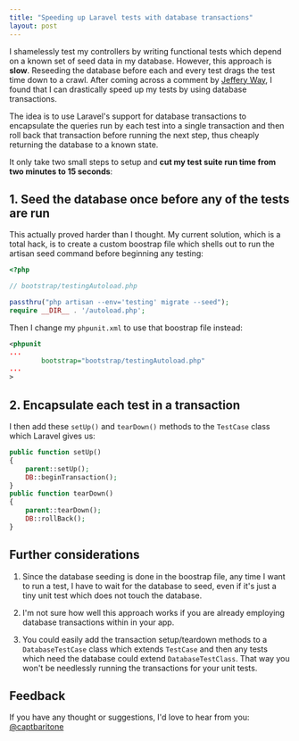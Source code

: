 ```yaml
---
title: "Speeding up Laravel tests with database transactions"
layout: post
---
```


I shamelessly test my controllers by writing functional tests which depend on
a known set of seed data in my database. However, this approach is **slow**.
Reseeding the database before each and every test drags the test time down to
a crawl. After coming across a comment by [Jeffery
Way](http://fideloper.com/laravel-database-transactions#comment-1179301604),
I found that I can drastically speed up my tests by using database
transactions.

The idea is to use Laravel's support for database transactions to encapsulate
the queries run by each test into a single transaction and then roll back that
transaction before running the next step, thus cheaply returning the database
to a known state.

It only take two small steps to setup and **cut my test suite run time from two
minutes to 15 seconds**:

## 1. Seed the database once before any of the tests are run

This actually proved harder than I thought. My current solution, which is
a total hack, is to create a custom boostrap file which shells out to run the
artisan seed command before beginning any testing:

```php
<?php

// bootstrap/testingAutoload.php

passthru("php artisan --env='testing' migrate --seed");
require __DIR__ . '/autoload.php';
```

Then I change my `phpunit.xml` to use that boostrap file instead:

```xml
<phpunit
...
		bootstrap="bootstrap/testingAutoload.php"
...
>
```

## 2. Encapsulate each test in a transaction

I then add these `setUp()` and `tearDown()` methods to the `TestCase` class
which Laravel gives us:

```php
public function setUp()
{
	parent::setUp();
	DB::beginTransaction();
}
public function tearDown()
{
	parent::tearDown();
	DB::rollBack();
}
```

## Further considerations

1. Since the database seeding is done in the boostrap file, any time I want to run
a test, I have to wait for the database to seed, even if it's just a tiny unit
test which does not touch the database.

2. I'm not sure how well this approach works if you are already employing database
transactions within in your app.

3. You could easily add the transaction setup/teardown methods to
a `DatabaseTestCase` class which extends `TestCase` and then any tests which
need the database could extend `DatabaseTestClass`. That way you won't be
needlessly running the transactions for your unit tests.

## Feedback

If you have any thought or suggestions, I'd love to hear from you:
[@captbaritone](http://twitter.com/captbaritone)
